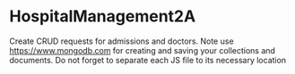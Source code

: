# HospitalManagement2A
Create CRUD requests for  admissions and doctors. Note use https://www.mongodb.com for creating and saving your collections and documents. Do not forget to separate each JS file to its necessary location
